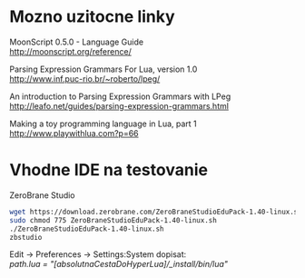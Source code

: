 # Mozno uzitocne linky

MoonScript 0.5.0 - Language Guide  
http://moonscript.org/reference/  

Parsing Expression Grammars For Lua, version 1.0  
http://www.inf.puc-rio.br/~roberto/lpeg/  

An introduction to Parsing Expression Grammars with LPeg  
http://leafo.net/guides/parsing-expression-grammars.html

Making a toy programming language in Lua, part 1  
http://www.playwithlua.com?p=66  


# Vhodne IDE na testovanie
ZeroBrane Studio

```bash
wget https://download.zerobrane.com/ZeroBraneStudioEduPack-1.40-linux.sh
sudo chmod 775 ZeroBraneStudioEduPack-1.40-linux.sh
./ZeroBraneStudioEduPack-1.40-linux.sh
zbstudio   
```

Edit -> Preferences -> Settings:System  dopisat:  
*path.lua = "[absolutnaCestaDoHyperLua]/_install/bin/lua"*  

